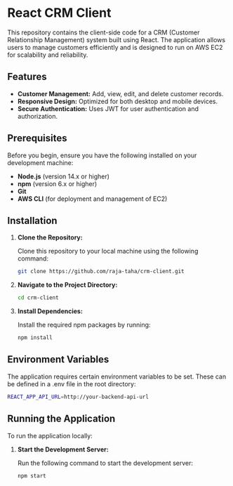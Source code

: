 # React CRM Client

This repository contains the client-side code for a CRM (Customer Relationship Management) system built using React. The application allows users to manage customers efficiently and is designed to run on AWS EC2 for scalability and reliability.

## Features

- **Customer Management:** Add, view, edit, and delete customer records.
- **Responsive Design:** Optimized for both desktop and mobile devices.
- **Secure Authentication:** Uses JWT for user authentication and authorization.

## Prerequisites

Before you begin, ensure you have the following installed on your development machine:

- **Node.js** (version 14.x or higher)
- **npm** (version 6.x or higher)
- **Git**
- **AWS CLI** (for deployment and management of EC2)

## Installation

1. **Clone the Repository:**

   Clone this repository to your local machine using the following command:

   ```bash
   git clone https://github.com/raja-taha/crm-client.git

2. **Navigate to the Project Directory:**

   ```bash
   cd crm-client

3. **Install Dependencies:**

   Install the required npm packages by running:

   ```bash
   npm install

## Environment Variables

   The application requires certain environment variables to be set. These can be defined in a .env file in the root directory:
   ```bash
   REACT_APP_API_URL=http://your-backend-api-url
   ```

## Running the Application

To run the application locally:

1. **Start the Development Server:**

   Run the following command to start the development server:

   ```bash
   npm start

